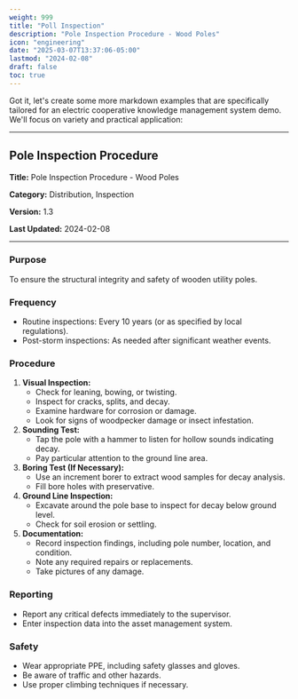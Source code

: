 ```yaml
---
weight: 999
title: "Poll Inspection"
description: "Pole Inspection Procedure - Wood Poles"
icon: "engineering"
date: "2025-03-07T13:37:06-05:00"
lastmod: "2024-02-08"
draft: false
toc: true
---
```


Got it, let's create some more markdown examples that are specifically tailored for an electric cooperative knowledge management system demo. We'll focus on variety and practical application:

---

## **Pole Inspection Procedure**

**Title:** Pole Inspection Procedure - Wood Poles

**Category:** Distribution, Inspection

**Version:** 1.3

**Last Updated:** 2024-02-08

---

### Purpose

To ensure the structural integrity and safety of wooden utility poles.

### Frequency

* Routine inspections: Every 10 years (or as specified by local regulations).
* Post-storm inspections: As needed after significant weather events.

### Procedure

1.  **Visual Inspection:**
    * Check for leaning, bowing, or twisting.
    * Inspect for cracks, splits, and decay.
    * Examine hardware for corrosion or damage.
    * Look for signs of woodpecker damage or insect infestation.
2.  **Sounding Test:**
    * Tap the pole with a hammer to listen for hollow sounds indicating decay.
    * Pay particular attention to the ground line area.
3.  **Boring Test (If Necessary):**
    * Use an increment borer to extract wood samples for decay analysis.
    * Fill bore holes with preservative.
4.  **Ground Line Inspection:**
    * Excavate around the pole base to inspect for decay below ground level.
    * Check for soil erosion or settling.
5.  **Documentation:**
    * Record inspection findings, including pole number, location, and condition.
    * Note any required repairs or replacements.
    * Take pictures of any damage.

### Reporting

* Report any critical defects immediately to the supervisor.
* Enter inspection data into the asset management system.

### Safety

* Wear appropriate PPE, including safety glasses and gloves.
* Be aware of traffic and other hazards.
* Use proper climbing techniques if necessary.

